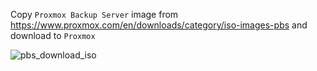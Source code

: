 
Copy `Proxmox Backup Server` image from https://www.proxmox.com/en/downloads/category/iso-images-pbs and download to `Proxmox`

  ![pbs_download_iso](./images/../pbs_download_iso.png)